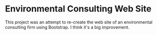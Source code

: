 # Environmental Consulting Web Site

This project was an attempt to re-create the web site of an environmental consulting firm using Bootstrap. I think it's a big improvement.
